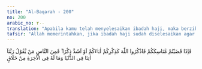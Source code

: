 ```yaml
---
title: "Al-Baqarah - 200"
no: 200
arabic_no: ٢٠٠
translation: "Apabila kamu telah menyelesaikan ibadah haji, maka berzikirlah kepada Allah, sebagaimana kamu menyebut-nyebut nenek moyang kamu, bahkan berzikirlah lebih dari itu. Maka di antara manusia ada yang berdoa, “Ya Tuhan kami, berilah kami (kebaikan) di dunia,” dan di akhirat dia tidak memperoleh bagian apa pun."
tafsir: "Allah memerintahkan, jika ibadah haji sudah diselesaikan agar berzikir menyebut nama Allah. Diriwayatkan oleh al-Baihaqi dari Ibnu 'Abbas, biasanya orang-orang Arab pada zaman jahiliah, kalau sudah selesai mengerjakan haji, mereka berkumpul di Mina, antara masjid dan bukit, sambil berdiri mereka bermegah-megah dan bersifat sombong menyebut dan membanggakan kebesaran nenek moyang mereka masing-masing, maka turunlah ayat ini untuk mengingatkan mereka, bahwa apa yang mereka perbuat itu, sesudah menyelesaikan ibadah haji tidaklah baik, malahan merupakan kebiasaan yang buruk. Yang baik ialah sesudah menyelesaikan ibadah haji, memperbanyak menyebut nama Allah sebagaimana mereka dulunya menyebut nama nenek-moyang mereka, atau diusahakan lebih banyak lagi menyebut nama Allah.\n\nDi dalam khutbah, Nabi Muhammad saw pada waktu mengerjakan haji wada' pada hari yang kedua dari hari-hari tasyrik, memberikan peringatan keras agar meninggalkan cara-cara lama itu, yaitu bermegah-megah menyebut kelebihan nenek-moyang mereka masing-masing. Rasulullah antara lain mengatakan, \"Wahai manusia, ketahuilah, bahwa Tuhanmu adalah satu dan nenek moyangmu adalah satu (Adam).\"\n\n\"Ketahuilah, bahwa tidak ada kelebihan bagi orang Arab atas orang yang bukan Arab, begitu juga tidak ada kelebihan bagi orang yang bukan Arab atas orang Arab. Tidak ada kelebihan orang berkulit merah atas yang berkulit hitam dan orang yang berkulit hitam atas yang berkulit merah. Kelebihan mereka di sisi Allah hanyalah diukur dengan takwanya kepada Allah.\" Kemudian Rasulullah menanyakan kepada mereka, \"Sudahkah aku sampaikan peringatan ini?\" Lalu hadirin menjawab, \"Benar, Rasulullah sudah menyampaikan.\" Kemudian Allah membagi tingkat-tingkat manusia yang mengerjakan ibadah haji, yaitu ada orang yang hanya mendapat keuntungan dunia saja, dan tidak mendapatkan keuntungan di akhirat; yaitu orang-orang yang perhatiannya hanya tertuju untuk mencari keuntungan dunia saja, baik di dalam doanya atau di dalam zikirnya. Di dalam berdoa dia hanya meminta kemegahan, kemuliaan, kemenangan, dan harta benda saja. Perhitungannya hanya untung rugi duniawi saja. Orang-orang yang seperti ini adalah karena belum sampai pengetahuannya perihal rahasia dan hakikat haji yang sebenarnya, hatinya belum mendapat pancaran sinar hidayah dari Allah. Baginya keuntungan di dunia lebih utama daripada keuntungan di akhirat."
---
```


فَاِذَا قَضَيْتُمْ مَّنَاسِكَكُمْ فَاذْكُرُوا اللّٰهَ كَذِكْرِكُمْ اٰبَاۤءَكُمْ اَوْ اَشَدَّ ذِكْرًا ۗ فَمِنَ النَّاسِ مَنْ يَّقُوْلُ رَبَّنَآ اٰتِنَا فِى الدُّنْيَا وَمَا لَهٗ فِى الْاٰخِرَةِ مِنْ خَلَاقٍ 
